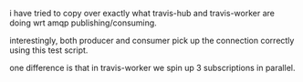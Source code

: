 i have tried to copy over exactly what travis-hub and travis-worker are doing wrt amqp publishing/consuming.

interestingly, both producer and consumer pick up the connection correctly using this test script.

one difference is that in travis-worker we spin up 3 subscriptions in parallel.
